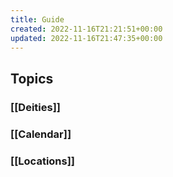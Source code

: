 ```yaml
---
title: Guide
created: 2022-11-16T21:21:51+00:00
updated: 2022-11-16T21:47:35+00:00
---
```


## Topics

### [[Deities]]
### [[Calendar]]
### [[Locations]]

